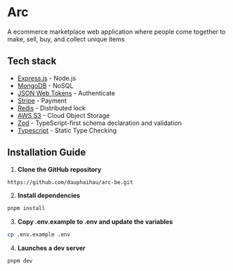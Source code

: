 # Arc
A ecommerce marketplace web application  where people come together to make, sell, buy, and collect unique items

## Tech stack
- [Express.js](https://expressjs.com/) - Node.js
- [MongoDB](https://www.mongodb.com/) - NoSQL
- [JSON Web Tokens](https://jwt.io/) - Authenticate
- [Stripe](https://stripe.com/) - Payment
- [Redis](https://redis.io/) - Distributed lock
- [AWS S3](https://aws.amazon.com/pm/serv-s3/) - Cloud Object Storage
- [Zod](https://zod.dev/) - TypeScript-first schema declaration and validation
- [Typescript](https://www.typescriptlang.org/) - Static Type Checking

## Installation Guide
1. **Clone the GitHub repository**
```bash
https://github.com/dauphaihau/arc-be.git
```
2. **Install dependencies**
```bash
pnpm install
```

3. **Copy .env.example to .env and update the variables**
```bash
cp .env.example .env
```

4. **Launches a dev server**
```bash
pnpm dev
```
